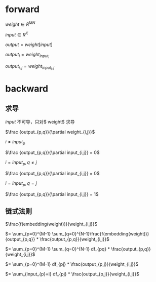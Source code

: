 # forward

$weight \in R^{MN}$

$input \in R^{K}$

$output = weight[input]$

$output_{i} = weight_{input_{i}}$

$output_{i,j} = weight_{input_{i},j}$

# backward
## 求导
$input$ 不可导，只对$ weight$ 求导

$\frac {output_{p,q}}{\partial weight_{i,j}}$

$i \neq input_{p}$

$\frac {output_{p,q}}{\partial input_{i,j}} = 0$

$i = input_{p} , q \neq j$

$\frac {output_{p,q}}{\partial input_{i,j}} = 0$

$i = input_{p},q = j$

$\frac {output_{p,q}}{\partial input_{i,j}} = 1$

## 链式法则

$\frac{f(embedding(weight))}{weight_{i,j}}$

$= \sum_{p=0}^{M-1} \sum_{q=0}^{N-1}\frac{f(embedding(weight))}{output_{p,q}} * \frac{output_{p,q}}{weight_{i,j}}$

$= \sum_{p=0}^{M-1} \sum_{q=0}^{N-1} df_{pq} * \frac{output_{p,q}}{weight_{i,j}}$

$= \sum_{p=0}^{M-1}  df_{pj} * \frac{output_{p,j}}{weight_{i,j}}$

$= \sum_{input_{p}=i}  df_{pj} * \frac{output_{p,j}}{weight_{i,j}}$
